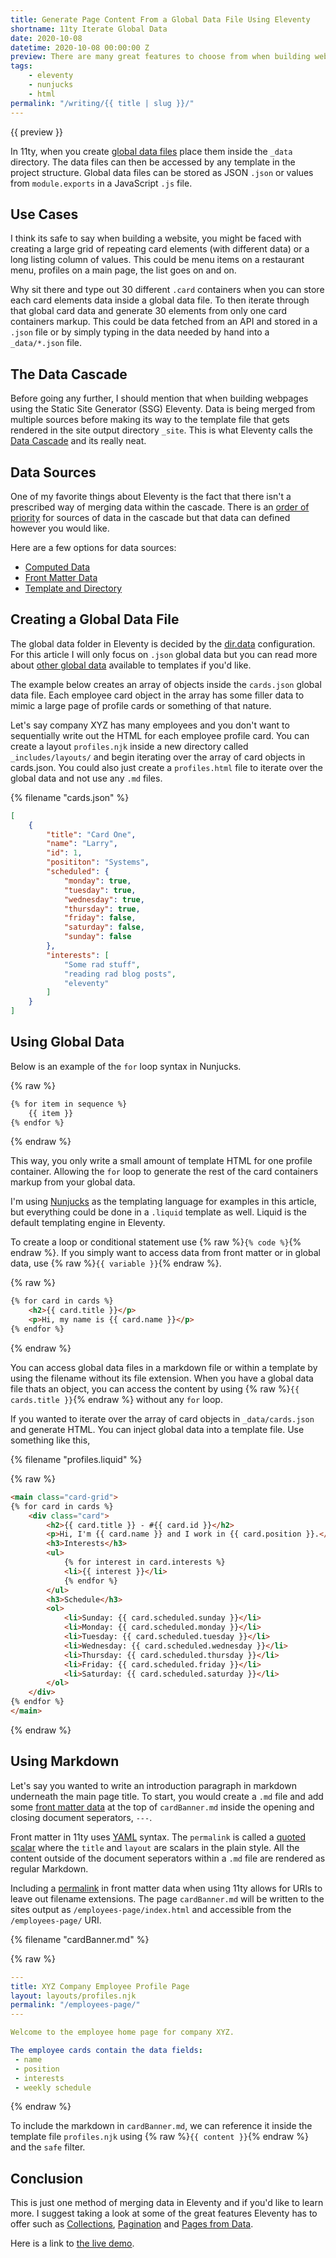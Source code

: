 ```yaml
---
title: Generate Page Content From a Global Data File Using Eleventy
shortname: 11ty Iterate Global Data
date: 2020-10-08
datetime: 2020-10-08 00:00:00 Z
preview: There are many great features to choose from when building websites with Eleventy. One feature in particular that I find very useful is the ability to iterate over a global data file and generate page content using Nunjucks.
tags: 
    - eleventy
    - nunjucks
    - html
permalink: "/writing/{{ title | slug }}/"
---
```


{{ preview }} 

In 11ty, when you create [global data files](https://www.11ty.dev/docs/data-global/) place them inside the `_data` directory. The data files can then be accessed by any template in the project structure. Global data files can be stored as JSON `.json` or values from `module.exports` in a JavaScript `.js` file.

<h2 class="post-heading">Use Cases</h2>

I think its safe to say when building a website, you might be faced with creating a large grid of repeating card elements (with different data) or a long listing column of values. This could be menu items on a restaurant menu, profiles on a main page, the list goes on and on. 

Why sit there and type out 30 different `.card` containers when you can store each card elements data inside a global data file. To then iterate through that global card data and generate 30 elements from only one card containers markup. This could be data fetched from an API and stored in a `.json` file or by simply typing in the data needed by hand into a `_data/*.json` file. 

<h2 id="cascade-note" class="post-heading">The Data Cascade</h2>

Before going any further, I should mention that when building webpages using the Static Site Generator (SSG) Eleventy. Data is being merged from multiple sources before making its way to the template file that gets rendered in the site output directory `_site`. This is what Eleventy calls the [Data Cascade](https://www.11ty.dev/docs/data-cascade/) and its really neat.

<h2 id="data-sources" class="post-heading">Data Sources</h2>

One of my favorite things about Eleventy is the fact that there isn't a prescribed way of merging data within the cascade. There is an [order of priority](https://www.11ty.dev/docs/data-cascade/#sources-of-data) for sources of data in the cascade but that data can defined however you would like. 

Here are a few options for data sources:
- [Computed Data](https://www.11ty.dev/docs/data-computed/)
- [Front Matter Data](https://www.11ty.dev/docs/data-frontmatter/)
- [Template and Directory](https://www.11ty.dev/docs/data-template-dir/)

<h2 id="create-global-data" class="post-heading">Creating a Global Data File</h2>

The global data folder in Eleventy is decided by the [dir.data](https://www.11ty.dev/docs/config/#directory-for-global-data-files) configuration. For this article I will only focus on `.json` global data but you can read more about [other global data](https://www.11ty.dev/docs/data-global/) available to templates if you'd like.

The example below creates an array of objects inside the `cards.json` global data file. Each employee card object in the array has some filler data to mimic a large page of profile cards or something of that nature.

Let's say company XYZ has many employees and you don't want to sequentially write out the HTML for each employee profile card. You can create a layout `profiles.njk` inside a new directory called `_includes/layouts/` and begin iterating over the array of card objects in cards.json. You could also just create a `profiles.html` file to iterate over the global data and not use any `.md` files.

{% filename "cards.json" %}

```json
[
    {
        "title": "Card One",
        "name": "Larry",
        "id": 1,
        "posititon": "Systems",
        "scheduled": {
            "monday": true,
            "tuesday": true,
            "wednesday": true,
            "thursday": true,
            "friday": false,
            "saturday": false,
            "sunday": false
        },
        "interests": [
            "Some rad stuff",
            "reading rad blog posts",
            "eleventy"
        ]
    }
]
```

<h2 id="using-global-data" class="post-heading">Using Global Data</h2>

Below is an example of the `for` loop syntax in Nunjucks.

{% raw %}
```html
{% for item in sequence %}
    {{ item }}  
{% endfor %}
```
{% endraw %}

This way, you only write a small amount of template HTML for one profile container. Allowing the `for` loop to generate the rest of the card containers markup from your global data. 

I'm using [Nunjucks](https://mozilla.github.io/nunjucks/) as the templating language for examples in this article, but everything could be done in a `.liquid` template as well. Liquid is the default templating engine in Eleventy. 

To create a loop or conditional statement use {% raw %}`{% code %}`{% endraw %}. If you simply want to access data from front matter or in global data, use {% raw %}`{{ variable }}`{% endraw %}. 

{% raw %}
```html
{% for card in cards %}
    <h2>{{ card.title }}</p>
    <p>Hi, my name is {{ card.name }}</p>
{% endfor %}
```
{% endraw %}

You can access global data files in a markdown file or within a template by using the filename without its file extension. When you have a global data file thats an object, you can access the content by using {% raw %}`{{ cards.title }}`{% endraw %} without any `for` loop. 

If you wanted to iterate over the array of card objects in `_data/cards.json` and generate HTML. You can inject global data into a template file. Use something like this,

{% filename "profiles.liquid" %}

{% raw %}
```html
<main class="card-grid">
{% for card in cards %}
    <div class="card">
        <h2>{{ card.title }} - #{{ card.id }}</h2>
        <p>Hi, I'm {{ card.name }} and I work in {{ card.position }}.</p>
        <h3>Interests</h3>
        <ul>
            {% for interest in card.interests %}
            <li>{{ interest }}</li>
            {% endfor %}
        </ul>
        <h3>Schedule</h3>
        <ol>
            <li>Sunday: {{ card.scheduled.sunday }}</li>
            <li>Monday: {{ card.scheduled.monday }}</li>
            <li>Tuesday: {{ card.scheduled.tuesday }}</li>
            <li>Wednesday: {{ card.scheduled.wednesday }}</li>
            <li>Thursday: {{ card.scheduled.thursday }}</li>
            <li>Friday: {{ card.scheduled.friday }}</li>
            <li>Saturday: {{ card.scheduled.saturday }}</li>
        </ol>
    </div>
{% endfor %}
</main>
```
{% endraw %}

<h2 id="using-markdown" class="post-heading">Using Markdown</h2>

Let's say you wanted to write an introduction paragraph in markdown underneath the main page title. To start, you would create a `.md` file and add some [front matter data](https://www.11ty.dev/docs/data-frontmatter/) at the top of `cardBanner.md` inside the opening and closing document seperators, `---`. 

Front matter in 11ty uses [YAML](https://yaml.org/spec/1.2/spec.html) syntax. The `permalink` is called a [quoted scalar](https://yaml.org/spec/1.2/spec.html#id2760844) where the `title` and `layout` are scalars in the plain style. All the content outside of the document seperators within a `.md` file are rendered as regular Markdown. 

Including a [permalink](https://www.11ty.dev/docs/permalinks/) in front matter data when using 11ty allows for URIs to leave out filename extensions. The page `cardBanner.md` will be written to the sites output as `/employees-page/index.html` and accessible from the `/employees-page/` URI.

{% filename "cardBanner.md" %}

{% raw %}
```yaml
---
title: XYZ Company Employee Profile Page
layout: layouts/profiles.njk
permalink: "/employees-page/"
---

Welcome to the employee home page for company XYZ.

The employee cards contain the data fields: 
 - name
 - position 
 - interests
 - weekly schedule

```
{% endraw %}

To include the markdown in `cardBanner.md`, we can reference it inside the template file `profiles.njk` using {% raw %}`{{ content }}`{% endraw %} and the `safe` filter. 

<h2 id="conclusion" class="post-heading">Conclusion</h2>

This is just one method of merging data in Eleventy and if you'd like to learn more. I suggest taking a look at some of the great features Eleventy has to offer such as [Collections](https://www.11ty.dev/docs/collections/), [Pagination](https://www.11ty.dev/docs/pagination/) and [Pages from Data](https://www.11ty.dev/docs/pages-from-data/). 

Here is a link to <a href="{{ page.url }}demo/">the live demo</a>.
